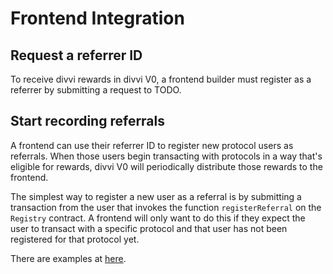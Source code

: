 # Frontend Integration

## Request a referrer ID

To receive divvi rewards in divvi V0, a frontend builder must register
as a referrer by submitting a request to TODO.

## Start recording referrals

A frontend can use their referrer ID to register new protocol users
as referrals. When those users begin transacting with protocols in a
way that's eligible for rewards, divvi V0 will periodically distribute
those rewards to the frontend.

The simplest way to register a new user as a referral is by submitting
a transaction from the user that invokes the function
`registerReferral` on the `Registry` contract. A frontend will only
want to do this if they expect the user to transact with a specific
protocol and that user has not been registered for that protocol yet.

There are examples at [here](https://github.com/mobilestack-xyz/funding-layer/tree/main/scripts).
